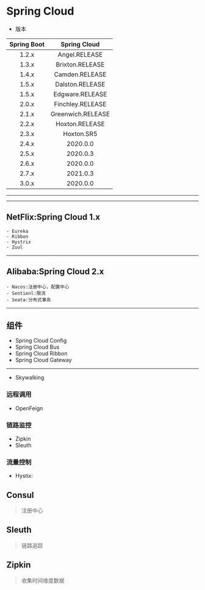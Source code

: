 # Spring Cloud

- 版本

| Spring Boot | Spring Cloud |
| :-: | :-: |
| 1.2.x | Angel.RELEASE |
| 1.3.x | Brixton.RELEASE |
| 1.4.x | Camden.RELEASE |
| 1.5.x | Dalston.RELEASE |
| 1.5.x | Edgware.RELEASE |
| 2.0.x | Finchley.RELEASE |
| 2.1.x | Greenwich.RELEASE |
| 2.2.x | Hoxton.RELEASE|
| 2.3.x | Hoxton.SR5|
| 2.4.x | 2020.0.0|
| 2.5.x | 2020.0.3|
| 2.6.x | 2020.0.0|
| 2.7.x | 2021.0.3|
| 3.0.x | 2020.0.0|


---
---
## NetFlix:Spring Cloud 1.x
    - Eureka
    - Ribbon
    - Hystrix
    - Zuul

---
## Alibaba:Spring Cloud 2.x
    - Nacos:注册中心，配置中心
    - Sentienl:限流
    - Seata:分布式事务





---
## 组件
- Spring Cloud Config
- Spring Cloud Bus
- Spring Cloud Ribbon
- Spring Cloud Gateway



---

- Skywalking

### 远程调用
- OpenFeign

### 链路监控
- Zipkin
- Sleuth

### 流量控制
- Hystix:



## Consul
> 注册中心


## Sleuth
> 链路追踪


## Zipkin
> 收集时间维度数据








